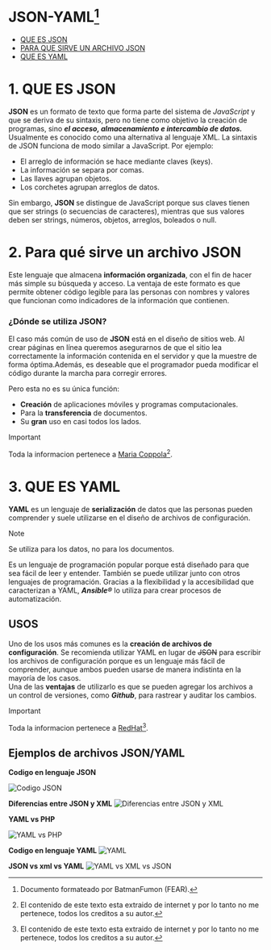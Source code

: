 # JSON-YAML[^1]

- [QUE ES JSON](#1-QUE-ES-JSON)
- [PARA QUE SIRVE UN ARCHIVO JSON](#2-Para-que-sirve-un-archivo-JSON)
- [QUE ES YAML](#3-QUE-ES-YAML)


# 1. QUE ES JSON

**JSON** es un formato de texto que forma parte del sistema de *JavaScript* y que se deriva de su sintaxis, pero no tiene como objetivo la creación de programas, sino ***el acceso, almacenamiento e intercambio de datos.*** Usualmente es conocido como una alternativa al lenguaje XML.
La sintaxis de JSON funciona de modo similar a JavaScript. Por ejemplo:

+ El arreglo de información se hace mediante claves (keys).
+ La información se separa por comas.
+ Las llaves agrupan objetos.
+ Los corchetes agrupan arreglos de datos.

Sin embargo, **JSON** se distingue de JavaScript porque sus claves tienen que ser strings (o secuencias de caracteres), mientras que sus valores deben ser strings, números, objetos, arreglos, boleados o null.

# 2. Para qué sirve un archivo JSON

Este lenguaje que almacena **información organizada**, con el fin de hacer más simple su búsqueda y acceso. La ventaja de este formato es que permite obtener código legible para las personas con nombres y valores que funcionan como indicadores de la información que contienen.

### ¿Dónde se utiliza JSON?

El caso más común de uso de **JSON** está en el diseño de sitios web. Al crear páginas en línea queremos asegurarnos de que el sitio lea correctamente la información contenida en el servidor y que la muestre de forma óptima.Además, es deseable que el programador pueda modificar el código durante la marcha para corregir errores.

Pero esta no es su única función:
+ **Creación** de aplicaciones móviles y programas computacionales.
+ Para la **transferencia** de documentos.
+ Su **gran** uso en casi todos los lados.

>[!IMPORTANT]
>Toda la informacion pertenece a [Maria Coppola](https://blog.hubspot.es/website/que-es-json)[^2].

# 3. QUE ES YAML

**YAML** es un lenguaje de **serialización** de datos que las personas pueden comprender y suele utilizarse en el diseño de archivos de configuración.
> [!NOTE]
> Se utiliza para los datos, no para los documentos. 

Es un lenguaje de programación popular porque está diseñado para que sea fácil de leer y entender. También se puede utilizar junto con otros lenguajes de programación. Gracias a la flexibilidad y la accesibilidad que caracterizan a YAML, ***Ansible®*** lo utiliza para crear procesos de automatización.

## USOS
Uno de los usos más comunes es la **creación de archivos de configuración**. Se recomienda utilizar YAML en lugar de ~~JSON~~ para escribir los archivos de configuración porque es un lenguaje más fácil de comprender, aunque ambos pueden usarse de manera indistinta en la mayoría de los casos.  
Una de las **ventajas** de utilizarlo es que se pueden agregar los archivos a un control de versiones, como ***Github***, para rastrear y auditar los cambios.

>[!IMPORTANT]
>Toda la informacion pertenece a [RedHat](https://www.redhat.com/es/topics/automation/what-is-yaml#usos-de-yaml)[^2].

## Ejemplos de archivos JSON/YAML

**Codigo en lenguaje JSON**

![Codigo JSON](https://www.info-computer.com/modules/dbblog/views/img/post/como-abrir-los-archivos-json.png)

**Diferencias entre JSON y XML**
![Diferencias entre JSON y XML](https://www.dongee.com/tutoriales/content/images/2022/11/image-62.png)

**YAML vs PHP**

![YAML vs PHP](https://www.info-computer.com/modules/dbblog/views/img/post/como-abrir-los-archivos-json.png)

**Codigo en lenguaje YAML**
![YAML](https://assets-global.website-files.com/62079796d02060552d362583/6435231c63ea2c5e86b3df31_1f7V1Risi5NiEJrtaVhlrvalBOVw4_wHwr_geu0Nn3nWC2QHEATmWHco3WBYDS5lbiKq_zC1tzgyhfm7EYiE-v99NYArXhp60JJ5iNRkJyPIBESpndAdg6PN5b0zTdIhRAKIoHWtMAQgknvDxxuU5ow.png)

**JSON vs xml vs YAML**
![YAML vs XML vs JSON](https://miro.medium.com/v2/resize:fit:718/1*KxHI2BbTo4ka44-2aiXK9A.png)

[^1]: Documento formateado por BatmanFumon (FEAR).
[^2]: El contenido de este texto esta extraido de internet y por lo tanto no me pertenece, todos los creditos a su autor.
